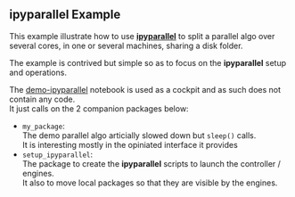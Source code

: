 
## ipyparallel Example

This example illustrate how to use [**ipyparallel**](https://ipyparallel.readthedocs.io/en/latest/index.html) to split a parallel algo over several cores, in one or several machines, sharing a disk folder.

The example is contrived but simple so as to focus on the **ipyparallel** setup and operations.

The [demo-ipyparallel](https://nbviewer.jupyter.org/github/oscar6echo/ipyparallel-example/blob/master/demo-ipyparallel.ipynb) notebook is used as a cockpit and as such does not contain any code.  
It just calls on the 2 companion packages below:
+ `my_package`:  
    The demo parallel algo articially slowed down but `sleep()` calls.  
    It is interesting mostly in the opiniated interface it provides
+ `setup_ipyparallel`:  
    The package to create the **ipyparallel** scripts to launch the controller / engines.  
    It also to move local packages so that they are visible by the engines.


